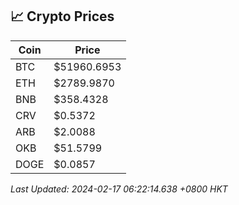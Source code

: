 ## 📈 Crypto Prices

| Coin | Price |
| ---- | ----- |
| BTC | $51960.6953 |
| ETH | $2789.9870 |
| BNB | $358.4328 |
| CRV | $0.5372 |
| ARB | $2.0088 |
| OKB | $51.5799 |
| DOGE | $0.0857 |

_Last Updated: 2024-02-17 06:22:14.638 +0800 HKT_